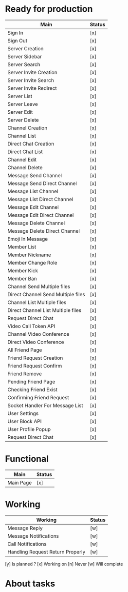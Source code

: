 # Ready for production
|   Main	                             |   Status |	
|---	                                 |---	|
|   Sign In                              |  [x] |
|   Sign Out                             |  [x] |
|   Server Creation	                     |  [x]	|   	
|   Server Sidebar	                     |  [x]	|   	
|   Server Search	                     |  [x]	|   	
|   Server Invite Creation	             |  [x]	|   	
|   Server Invite Search	             |  [x]	|   	
|   Server Invite Redirect	             |  [x]	|   	
|   Server List                          |  [x]	|
|   Server Leave                         |  [x]	|
|   Server Edit	                         |  [x]	|   	
|   Server Delete	                     |  [x]	|   	
|   Channel Creation	                 |  [x]	|   	
|   Channel List    	                 |  [x]	|   	
|   Direct Chat Creation	             |  [x]	|   	
|   Direct Chat List    	             |  [x]	|   	
|   Channel Edit	                     |  [x]	|   	
|   Channel Delete	                     |  [x]	|   	
|   Message Send Channel	             |  [x]	|   	
|   Message Send Direct Channel	         |  [x]	|   	
|   Message List Channel	             |  [x]	|   	
|   Message List Direct Channel	         |  [x]	|   	
|   Message Edit Channel                 |  [x]	|   	
|   Message Edit Direct Channel          |  [x]	|   	
|   Message Delete Channel               |  [x]	|   	
|   Message Delete Direct Channel        |  [x]	|   	
|   Emoji In Message                     |  [x]	|   	
|   Member List 	                     |  [x]	|   	
|   Member Nickname	                     |  [x]	|   	
|   Member Change Role       	         |  [x]	|   	
|   Member Kick                	         |  [x]	| 
|   Member Ban                	         |  [x]	| 
|   Channel Send Multiple files          |  [x]	|   	 	
|   Direct Channel Send Multiple files   |  [x]	| 
|   Channel List Multiple files          |  [x]	|   	 	
|   Direct Channel List Multiple files   |  [x]	| 
|   Request Direct Chat     	         |  [x]	|   	
|   Video Call Token API                 |  [x]	|   
|   Channel Video Conference	         |  [x]	|   	
|   Direct Video Conference              |  [x]	|   
|   All Friend Page                      |  [x] |
|   Friend Request Creation	             |  [x]	|   	
|   Friend Request Confirm 	             |  [x]	|  
|   Friend Remove       	             |  [x]	|   	
|   Pending Friend Page                  |  [x] |
|   Checking Friend Exist                |  [x] | 
|   Confirming Friend Request            |  [x] |  
|   Socket Handler For Message List      |  [x] |
|   User Settings                        |  [x] |  
|   User Block API                       |  [x] |  
|   User Profile Popup	                 |  [x]	|   	
|   Request Direct Chat     	         |  [x]	|   	


# Functional

|   Main	                             |   Status |	
|---	                                 |---	|
|   Main Page	                         |  [x] |   	



# Working 
|   Working	                             |   Status	
|---	                                 |---		
|   Message Reply                        |  [w] |   	
|   Message Notifications                |  [w] |   	
|   Call Notifications                   |  [w] | 
|   Handling Request Return Properly     |  [w] |  


[y] Is planned ?
[x] Working on
[n] Never 
[w] Will complete

# About tasks
